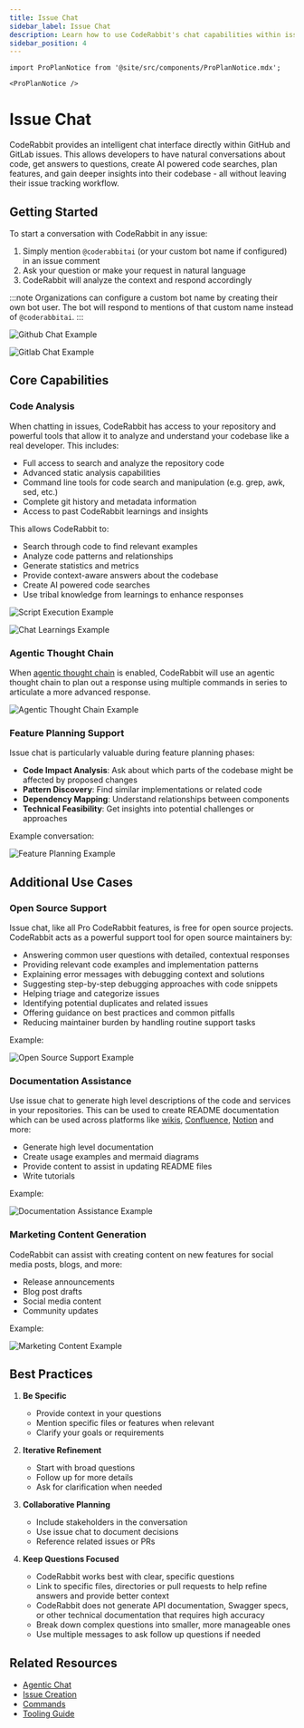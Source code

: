 ```yaml
---
title: Issue Chat
sidebar_label: Issue Chat
description: Learn how to use CodeRabbit's chat capabilities within issues
sidebar_position: 4
---
```


```mdx-code-block
import ProPlanNotice from '@site/src/components/ProPlanNotice.mdx';

<ProPlanNotice />
```

# Issue Chat

CodeRabbit provides an intelligent chat interface directly within GitHub and GitLab issues. This allows developers to have natural conversations about code, get answers to questions, create AI powered code searches, plan features, and gain deeper insights into their codebase - all without leaving their issue tracking workflow.

## Getting Started

To start a conversation with CodeRabbit in any issue:

1. Simply mention `@coderabbitai` (or your custom bot name if configured) in an issue comment
2. Ask your question or make your request in natural language
3. CodeRabbit will analyze the context and respond accordingly

:::note
Organizations can configure a custom bot name by creating their own bot user. The bot will respond to mentions of that custom name instead of `@coderabbitai`.
:::

![Github Chat Example](../../static/img/guides/chat-example.png)

![Gitlab Chat Example](../../static/img/guides/gitlab-issue-chat.png)

## Core Capabilities

### Code Analysis

When chatting in issues, CodeRabbit has access to your repository and powerful tools that allow it to analyze and understand your codebase like a real developer. This includes:

- Full access to search and analyze the repository code
- Advanced static analysis capabilities
- Command line tools for code search and manipulation (e.g. grep, awk, sed, etc.)
- Complete git history and metadata information
- Access to past CodeRabbit learnings and insights

This allows CodeRabbit to:

- Search through code to find relevant examples
- Analyze code patterns and relationships
- Generate statistics and metrics
- Provide context-aware answers about the codebase
- Create AI powered code searches
- Use tribal knowledge from learnings to enhance responses

![Script Execution Example](../../static/img/guides/chat-script-execution.png)

![Chat Learnings Example](../../static/img/guides/chat-learnings-use.png)

### Agentic Thought Chain

When [agentic thought chain](./agent_chat.md) is enabled, CodeRabbit will use an agentic thought chain to plan out a response using multiple commands in series to articulate a more advanced response.

![Agentic Thought Chain Example](../../static/img/guides/agentic-thought-chain.png)

### Feature Planning Support

Issue chat is particularly valuable during feature planning phases:

- **Code Impact Analysis**: Ask about which parts of the codebase might be affected by proposed changes
- **Pattern Discovery**: Find similar implementations or related code
- **Dependency Mapping**: Understand relationships between components
- **Technical Feasibility**: Get insights into potential challenges or approaches

Example conversation:

![Feature Planning Example](../../static/img/guides/feature-planning.png)

## Additional Use Cases

### Open Source Support

Issue chat, like all Pro CodeRabbit features, is free for open source projects. CodeRabbit acts as a powerful support tool for open source maintainers by:

- Answering common user questions with detailed, contextual responses
- Providing relevant code examples and implementation patterns
- Explaining error messages with debugging context and solutions
- Suggesting step-by-step debugging approaches with code snippets
- Helping triage and categorize issues
- Identifying potential duplicates and related issues
- Offering guidance on best practices and common pitfalls
- Reducing maintainer burden by handling routine support tasks

Example:

![Open Source Support Example](../../static/img/guides/open-source-support.png)

### Documentation Assistance

Use issue chat to generate high level descriptions of the code and services in your repositories. This can be used to create README documentation which can be used across platforms like [wikis](https://docs.github.com/en/communities/documenting-your-project-with-wikis), [Confluence](https://www.atlassian.com/software/confluence/guides), [Notion](https://www.notion.so/help/guides) and more:

- Generate high level documentation
- Create usage examples and mermaid diagrams
- Provide content to assist in updating README files
- Write tutorials

Example:

![Documentation Assistance Example](../../static/img/guides/high-level-docs.png)

### Marketing Content Generation

CodeRabbit can assist with creating content on new features for social media posts, blogs, and more:

- Release announcements
- Blog post drafts
- Social media content
- Community updates

Example:

![Marketing Content Example](../../static/img/guides/marketing-posts.png)

## Best Practices

1. **Be Specific**

   - Provide context in your questions
   - Mention specific files or features when relevant
   - Clarify your goals or requirements

2. **Iterative Refinement**

   - Start with broad questions
   - Follow up for more details
   - Ask for clarification when needed

3. **Collaborative Planning**

   - Include stakeholders in the conversation
   - Use issue chat to document decisions
   - Reference related issues or PRs

4. **Keep Questions Focused**
   - CodeRabbit works best with clear, specific questions
   - Link to specific files, directories or pull requests to help refine answers and provide better context
   - CodeRabbit does not generate API documentation, Swagger specs, or other technical documentation that requires high accuracy
   - Break down complex questions into smaller, more manageable ones
   - Use multiple messages to ask follow up questions if needed

## Related Resources

- [Agentic Chat](./agent_chat.md)
- [Issue Creation](./issue-creation.md)
- [Commands](./commands.md)
- [Tooling Guide](../tools/tools.md)

